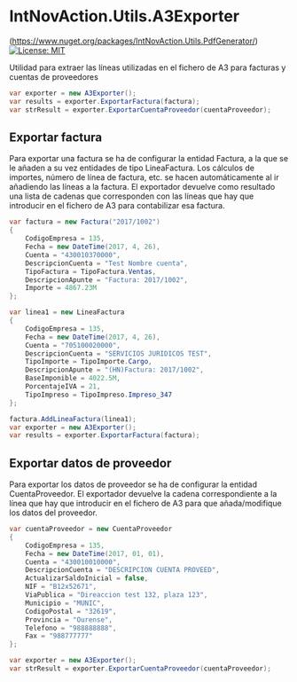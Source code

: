 # IntNovAction.Utils.A3Exporter
(https://www.nuget.org/packages/IntNovAction.Utils.PdfGenerator/)
[![License: MIT](https://img.shields.io/badge/License-MIT-yellow.svg)](https://opensource.org/licenses/MIT)

Utilidad para extraer las líneas utilizadas en el fichero de A3 para facturas y cuentas de proveedores
```c#
var exporter = new A3Exporter();
var results = exporter.ExportarFactura(factura);
var strResult = exporter.ExportarCuentaProveedor(cuentaProveedor);
```

## Exportar factura
Para exportar una factura se ha de configurar la entidad Factura, a la que se le añaden a su vez entidades de tipo LineaFactura. Los cálculos de importes, número de línea de factura, etc. se hacen automáticamente al ir añadiendo las líneas a la factura.
El exportador devuelve como resultado una lista de cadenas que corresponden con las líneas que hay que introducir en el fichero de A3 para contabilizar esa factura.

```c#
var factura = new Factura("2017/1002")
{
    CodigoEmpresa = 135,
    Fecha = new DateTime(2017, 4, 26),
    Cuenta = "430010370000",
    DescripcionCuenta = "Test Nombre cuenta",
    TipoFactura = TipoFactura.Ventas,
    DescripcionApunte = "Factura: 2017/1002",
    Importe = 4867.23M
};

var linea1 = new LineaFactura
{
    CodigoEmpresa = 135,
    Fecha = new DateTime(2017, 4, 26),
    Cuenta = "705100020000",
    DescripcionCuenta = "SERVICIOS JURIDICOS TEST",
    TipoImporte = TipoImporte.Cargo,
    DescripcionApunte = "(HN)Factura: 2017/1002",
    BaseImponible = 4022.5M,
    PorcentajeIVA = 21,
    TipoImpreso = TipoImpreso.Impreso_347
};

factura.AddLineaFactura(linea1);
var exporter = new A3Exporter();
var results = exporter.ExportarFactura(factura);
```

## Exportar datos de proveedor
Para exportar los datos de proveedor se ha de configurar la entidad CuentaProveedor.
El exportador devuelve la cadena correspondiente a la línea que hay que introducir en el fichero de A3 para que añada/modifique los datos del proveedor.

```c#
var cuentaProveedor = new CuentaProveedor
{
    CodigoEmpresa = 135,
    Fecha = new DateTime(2017, 01, 01),
    Cuenta = "430010010000",
    DescripcionCuenta = "DESCRIPCION CUENTA PROVEED",
    ActualizarSaldoInicial = false,
    NIF = "B12x52671",
    ViaPublica = "Direaccion test 132, plaza 123",
    Municipio = "MUNIC",
    CodigoPostal = "32619",
    Provincia = "Ourense",
    Telefono = "988888888",
    Fax = "988777777"
};

var exporter = new A3Exporter();
var strResult = exporter.ExportarCuentaProveedor(cuentaProveedor);            
```
